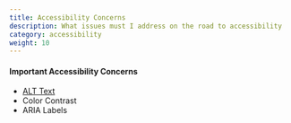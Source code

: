 ```yaml
---
title: Accessibility Concerns
description: What issues must I address on the road to accessibility
category: accessibility
weight: 10
---
```


#### Important Accessibility Concerns

* [ALT Text](/user/accessibility/alt_text/)
* Color Contrast
* ARIA Labels

